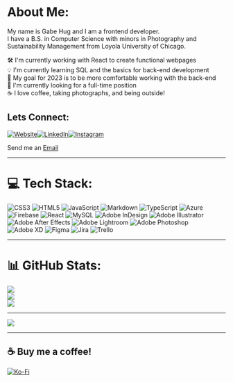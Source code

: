 # About Me:
My name is Gabe Hug and I am a frontend developer.<br>I have a B.S. in Computer Science with minors in Photography and Sustainability Management from Loyola University of Chicago. 

🛠️ I'm currently working with React to create functional webpages<br>💡 I'm currently learning SQL and the basics for back-end development<br>🎯 My goal for 2023 is to be more comfortable working with the back-end <br>💼 I'm currently looking for a full-time position<br>☕️ I love coffee, taking photographs, and being outside!<br>


## Lets Connect:
[![Website](https://img.shields.io/badge/%F0%9F%96%A5%EF%B8%8F%20-Website-grey)](https://blankpagedesign.org)[![LinkedIn](https://img.shields.io/badge/LinkedIn-%230077B5.svg?logo=linkedin&logoColor=white)](https://linkedin.com/in/gabriel-hug-75946796)[![Instagram](https://img.shields.io/badge/Instagram-%23E4405F.svg?logo=Instagram&logoColor=white)](https://instagram.com/shutter_hug) 

<p>Send me an <a href="mailto:gabrielhug@blankpagedesign.org">Email</a></p>

---

# 💻 Tech Stack:
![CSS3](https://img.shields.io/badge/css3-%231572B6.svg?style=for-the-badge&logo=css3&logoColor=white) ![HTML5](https://img.shields.io/badge/html5-%23E34F26.svg?style=for-the-badge&logo=html5&logoColor=white) ![JavaScript](https://img.shields.io/badge/javascript-%23323330.svg?style=for-the-badge&logo=javascript&logoColor=%23F7DF1E) ![Markdown](https://img.shields.io/badge/markdown-%23000000.svg?style=for-the-badge&logo=markdown&logoColor=white) ![TypeScript](https://img.shields.io/badge/typescript-%23007ACC.svg?style=for-the-badge&logo=typescript&logoColor=white) ![Azure](https://img.shields.io/badge/azure-%230072C6.svg?style=for-the-badge&logo=azure-devops&logoColor=white) ![Firebase](https://img.shields.io/badge/firebase-%23039BE5.svg?style=for-the-badge&logo=firebase) ![React](https://img.shields.io/badge/react-%2320232a.svg?style=for-the-badge&logo=react&logoColor=%2361DAFB) ![MySQL](https://img.shields.io/badge/mysql-%2300f.svg?style=for-the-badge&logo=mysql&logoColor=white) ![Adobe InDesign](https://img.shields.io/badge/Adobe%20InDesign-49021F?style=for-the-badge&logo=adobeindesign&logoColor=white) ![Adobe Illustrator](https://img.shields.io/badge/adobeillustrator-%23FF9A00.svg?style=for-the-badge&logo=adobeillustrator&logoColor=white) ![Adobe After Effects](https://img.shields.io/badge/Adobe%20After%20Effects-9999FF.svg?style=for-the-badge&logo=Adobe%20After%20Effects&logoColor=white) ![Adobe Lightroom](https://img.shields.io/badge/Adobe%20Lightroom-31A8FF.svg?style=for-the-badge&logo=Adobe%20Lightroom&logoColor=white) ![Adobe Photoshop](https://img.shields.io/badge/adobephotoshop-%2331A8FF.svg?style=for-the-badge&logo=adobephotoshop&logoColor=white) ![Adobe XD](https://img.shields.io/badge/Adobe%20XD-470137?style=for-the-badge&logo=Adobe%20XD&logoColor=#FF61F6) 	![Figma](https://img.shields.io/badge/figma-%23F24E1E.svg?style=for-the-badge&logo=figma&logoColor=white) ![Jira](https://img.shields.io/badge/jira-%230A0FFF.svg?style=for-the-badge&logo=jira&logoColor=white) ![Trello](https://img.shields.io/badge/Trello-%23026AA7.svg?style=for-the-badge&logo=Trello&logoColor=white)

---

# 📊 GitHub Stats:
![](https://github-readme-stats.vercel.app/api?username=gabehug&theme=gruvbox&hide_border=true&include_all_commits=false&count_private=false)<br/>
![](https://github-readme-streak-stats.herokuapp.com/?user=gabehug&theme=gruvbox&hide_border=true)<br/>
![](https://github-readme-stats.vercel.app/api/top-langs/?username=gabehug&theme=gruvbox&hide_border=true&include_all_commits=false&count_private=false&layout=compact)

---
[![](https://visitcount.itsvg.in/api?id=gabehug&icon=0&color=2)](https://visitcount.itsvg.in)

---

## ☕️ Buy me a coffee!
[![Ko-Fi](https://img.shields.io/badge/Ko--fi-F16061?style=for-the-badge&logo=ko-fi&logoColor=white)](https://ko-fi.com/gabrielhug) 
